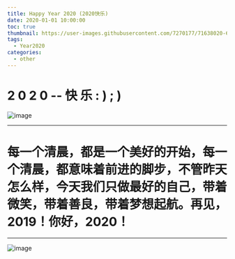 ```yaml
---
title: Happy Year 2020 (2020快乐)
date: 2020-01-01 10:00:00
toc: true
thumbnail: https://user-images.githubusercontent.com/7270177/71638020-6b474600-2c8f-11ea-9db5-02aa5e648e7a.png
tags:
  - Year2020
categories:
  - other
---
```


# 2 0 2 0 -- 快 乐 : )     ; )

![image](https://user-images.githubusercontent.com/7270177/71637837-94fd6e80-2c89-11ea-86b8-b5dc6636d00b.png)

---

# 每一个清晨，都是一个美好的开始，每一个清晨，都意味着前进的脚步，不管昨天怎么样，今天我们只做最好的自己，带着微笑，带着善良，带着梦想起航。再见，2019！你好，2020！

---

![image](https://user-images.githubusercontent.com/7270177/71637861-55835200-2c8a-11ea-8a2e-938e3c13df35.png)
